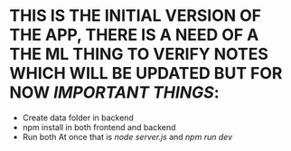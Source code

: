 # THIS IS THE INITIAL VERSION OF THE APP, THERE IS A NEED OF A THE ML THING TO VERIFY NOTES WHICH WILL BE UPDATED BUT FOR NOW *IMPORTANT THINGS*:
- Create data folder in backend
- npm install in both frontend and backend
- Run both At once that is *node server.js* and *npm run dev*
